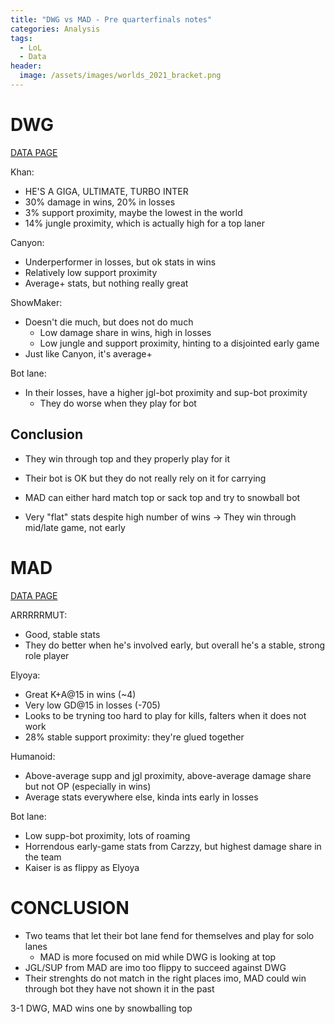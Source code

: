 ```yaml
---
title: "DWG vs MAD - Pre quarterfinals notes"
categories: Analysis
tags:
  - LoL
  - Data
header:
  image: /assets/images/worlds_2021_bracket.png
---
```


# DWG

[DATA PAGE](https://docs.google.com/spreadsheets/d/1xeftkjx-2d0nbW_CX9A7aL9gOIyo_1eaGaQVlntp_Y0/edit?usp=sharing)

Khan:
- HE'S A GIGA, ULTIMATE, TURBO INTER
- 30% damage in wins, 20% in losses
- 3% support proximity, maybe the lowest in the world
- 14% jungle proximity, which is actually high for a top laner

Canyon:
- Underperformer in losses, but ok stats in wins
- Relatively low support proximity
- Average+ stats, but nothing really great

ShowMaker:
- Doesn't die much, but does not do much
	- Low damage share in wins, high in losses
	- Low jungle and support proximity, hinting to a disjointed early game
- Just like Canyon, it's average+

Bot lane:
- In their losses, have a higher jgl-bot proximity and sup-bot proximity
	- They do worse when they play for bot

## Conclusion
- They win through top and they properly play for it
- Their bot is OK but they do not really rely on it for carrying
- MAD can either hard match top or sack top and try to snowball bot

- Very "flat" stats despite high number of wins -> They win through mid/late game, not early

# MAD

[DATA PAGE](https://docs.google.com/spreadsheets/d/18KG4peJK6N6C1VuT3dkbOVgLBk-HJiXSmNTIBsS2wfw/edit?usp=sharing)

ARRRRRMUT:
- Good, stable stats
- They do better when he's involved early, but overall he's a stable, strong role player

Elyoya:
- Great K+A@15 in wins (~4)
- Very low GD@15 in losses (-705)
- Looks to be tryning too hard to play for kills, falters when it does not work
- 28% stable support proximity: they're glued together

Humanoid:
- Above-average supp and jgl proximity, above-average damage share but not OP (especially in wins)
- Average stats everywhere else, kinda ints early in losses

Bot lane:
- Low supp-bot proximity, lots of roaming
- Horrendous early-game stats from Carzzy, but highest damage share in the team
- Kaiser is as flippy as Elyoya

# CONCLUSION
- Two teams that let their bot lane fend for themselves and play for solo lanes
	- MAD is more focused on mid while DWG is looking at top
- JGL/SUP from MAD are imo too flippy to succeed against DWG
- Their strenghts do not match in the right places imo, MAD could win through bot they have not shown it in the past

3-1 DWG, MAD wins one by snowballing top

